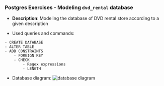 ### Postgres Exercises - Modeling `dvd_rental` database

- **Description**: Modeling the database of DVD rental store according to a given description

- Used queries and commands:

```
- CREATE DATABASE
- ALTER TABLE
- ADD CONSTRAINTS
    - FOREIGN KEY
    - CHECK
        - Regex expressions
        - LENGTH
```

- Database diagram:
  <img src="https://github.com/erickssguerra/praticas-postgres/blob/main/ex07-Modeling-dvd_rental_database/dbdiagram.png" alt="database diagram"/>
